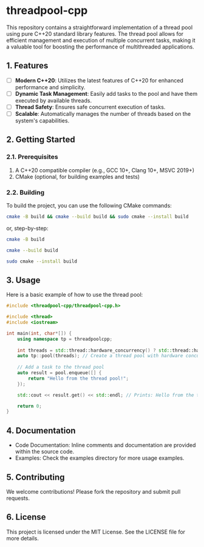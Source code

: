 # threadpool-cpp

This repository contains a straightforward implementation of a thread pool using pure C++20 standard library features. The thread pool allows for efficient management and execution of multiple concurrent tasks, making it a valuable tool for boosting the performance of multithreaded applications.

## 1. Features

- [ ] **Modern C++20**: Utilizes the latest features of C++20 for enhanced performance and simplicity.
- [ ] **Dynamic Task Management**: Easily add tasks to the pool and have them executed by available threads.
- [ ] **Thread Safety**: Ensures safe concurrent execution of tasks.
- [ ] **Scalable**: Automatically manages the number of threads based on the system's capabilities.

## 2. Getting Started

### 2.1. Prerequisites

1. A C++20 compatible compiler (e.g., GCC 10+, Clang 10+, MSVC 2019+)
2. CMake (optional, for building examples and tests)

### 2.2. Building

To build the project, you can use the following CMake commands:

```sh
cmake -B build && cmake --build build && sudo cmake --install build
```
or, step-by-step:
```sh
cmake -B build
```
```sh
cmake --build build
```
```sh
sudo cmake --install build
```

## 3. Usage

Here is a basic example of how to use the thread pool:

```cpp
#include <threadpool-cpp/threadpool-cpp.h>

#include <thread>
#include <iostream>

int main(int, char*[]) {
    using namespace tp = threadpoolcpp;
    
    int threads = std::thread::hardware_concurrency() ? std::thread::hardware_concurrency() : 4;
    auto tp::pool(threads); // Create a thread pool with hardware concurrency (or 4 by default) threads
    
    // Add a task to the thread pool
    auto result = pool.enqueue([] {
        return "Hello from the thread pool!";
    });

    std::cout << result.get() << std::endl; // Prints: Hello from the thread pool!

    return 0;
}
```

## 4. Documentation

- Code Documentation: Inline comments and documentation are provided within the source code.
- Examples: Check the examples directory for more usage examples.

## 5. Contributing

We welcome contributions! Please fork the repository and submit pull requests.

## 6. License

This project is licensed under the MIT License. See the LICENSE file for more details.

